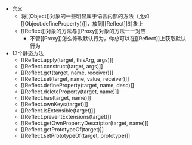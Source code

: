 - 含义
	- 将[[Object]]对象的一些明显属于语言内部的方法（比如[[Object.defineProperty()]]，放到[[Reflect]]对象上
	- [[Reflect]]对象的方法与[[Proxy]]对象的方法一一对应
		- 不管[[Proxy]]怎么修改默认行为，你总可以在[[Reflect]]上获取默认行为
- 13个静态方法
	- [[Reflect.apply(target, thisArg, args)]]
	- [[Reflect.construct(target, args)]]
	- [[Reflect.get(target, name, receiver)]]
	- [[Reflect.set(target, name, value, receiver)]]
	- [[Reflect.defineProperty(target, name, desc)]]
	- [[Reflect.deleteProperty(target, name)]]
	- [[Reflect.has(target, name)]]
	- [[Reflect.ownKeys(target)]]
	- [[Reflect.isExtensible(target)]]
	- [[Reflect.preventExtensions(target)]]
	- [[Reflect.getOwnPropertyDescriptor(target, name)]]
	- [[Reflect.getPrototypeOf(target)]]
	- [[Reflect.setPrototypeOf(target, prototype)]]